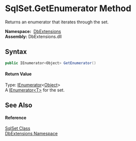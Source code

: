 SqlSet.GetEnumerator Method
===========================
Returns an enumerator that iterates through the set.

  **Namespace:**  [DbExtensions][1]  
  **Assembly:** DbExtensions.dll

Syntax
------

```csharp
public IEnumerator<Object> GetEnumerator()
```

#### Return Value
Type: [IEnumerator][2]&lt;[Object][3]>  
A [IEnumerator&lt;T>][2] for the set.

See Also
--------

#### Reference
[SqlSet Class][4]  
[DbExtensions Namespace][1]  

[1]: ../README.md
[2]: https://docs.microsoft.com/dotnet/api/system.collections.generic.ienumerator-1
[3]: https://docs.microsoft.com/dotnet/api/system.object
[4]: README.md